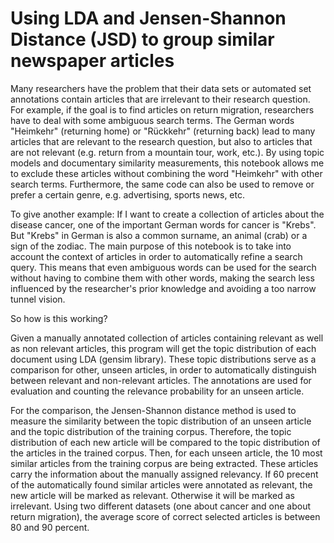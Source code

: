 # Using LDA and Jensen-Shannon Distance (JSD) to group similar newspaper articles

Many researchers have the problem that their data sets or automated set annotations contain articles that are irrelevant to their research question. For example, if the goal is to find articles on return migration, researchers have to deal with some ambiguous search terms. The German words "Heimkehr" (returning home) or "Rückkehr" (returning back) lead to many articles that are relevant to the research question, but also to articles that are not relevant (e.g. return from a mountain tour, work, etc.). By using topic models and documentary similarity measurements, this notebook allows me to exclude these articles without combining the word "Heimkehr" with other search terms. Furthermore, the same code can also be used to remove or prefer a certain genre, e.g. advertising, sports news, etc.

To give another example: If I want to create a collection of articles about the disease cancer, one of the important German words for cancer is "Krebs". But "Krebs" in German is also a common surname, an animal (crab) or a sign of the zodiac.
The main purpose of this notebook is to take into account the context of articles in order to automatically refine a search query. This means that even ambiguous words can be used for the search without having to combine them with other words, making the search less influenced by the researcher's prior knowledge and avoiding a too narrow tunnel vision.

So how is this working?

Given a manually annotated collection of articles containing relevant as well as non relevant articles, this program will get the topic distribution of each document using LDA (gensim library). These topic distributions serve as a comparison for other, unseen articles, in order to automatically distinguish between relevant and non-relevant articles. The annotations are used for evaluation and counting the relevance probability for an unseen article.

For the comparison, the Jensen-Shannon distance method is used to measure the similarity between the topic distribution of an unseen article and the topic distribution of the training corpus. Therefore, the topic distribution of each new article will be compared to the topic distribution of the articles in the trained corpus. Then, for each unseen article, the 10 most similar articles from the training corpus are being extracted. These articles carry the information about the manually assigned relevancy. If 60 precent of the automatically found similar articles were annotated as relevant, the new article will be marked as relevant. Otherwise it will be marked as irrelevant. Using two different datasets (one about cancer and one about return migration), the average score of correct selected articles is between 80 and 90 percent.
